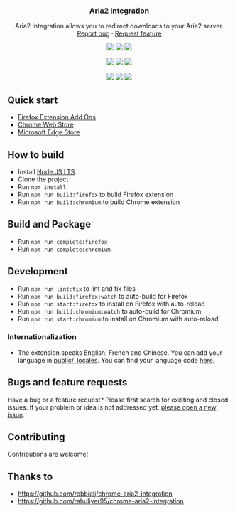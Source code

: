 <h3 align="center">Aria2 Integration</h3>
<p align="center">
    Aria2 Integration allows you to redirect downloads to your Aria2 server.
    <br>
    <a href="https://github.com/baptistecdr/aria2-integration/issues/new">Report bug</a>
    ·
    <a href="https://github.com/baptistecdr/aria2-integration/issues/new">Request feature</a>
</p>

<div align="center">

[![](https://img.shields.io/amo/v/aria2-extension.svg)](https://addons.mozilla.org/en-US/firefox/addon/aria2-extension/)
[![](https://img.shields.io/amo/rating/aria2-extension.svg)](https://addons.mozilla.org/en-US/firefox/addon/aria2-extension/)
[![](https://img.shields.io/amo/users/aria2-extension.svg)](https://addons.mozilla.org/en-US/firefox/addon/aria2-extension/)

[![](https://img.shields.io/chrome-web-store/v/hnenidncmoeebipinjdfniagjnfjbapi.svg)](https://chrome.google.com/webstore/detail/aria2-integration/hnenidncmoeebipinjdfniagjnfjbapi)
[![](https://img.shields.io/chrome-web-store/rating/hnenidncmoeebipinjdfniagjnfjbapi.svg)](https://chrome.google.com/webstore/detail/aria2-integration/hnenidncmoeebipinjdfniagjnfjbapi)
[![](https://img.shields.io/chrome-web-store/users/hnenidncmoeebipinjdfniagjnfjbapi.svg)](https://chrome.google.com/webstore/detail/aria2-integration/hnenidncmoeebipinjdfniagjnfjbapi)

[![](https://img.shields.io/badge/dynamic/json?label=edge%20add-on&prefix=v&query=%24.version&url=https%3A%2F%2Fmicrosoftedge.microsoft.com%2Faddons%2Fgetproductdetailsbycrxid%2Fhmmpdilndjfmceolhbgjejogjaglbiel)](https://microsoftedge.microsoft.com/addons/detail/aria2-integration/hmmpdilndjfmceolhbgjejogjaglbiel)
[![](https://img.shields.io/badge/dynamic/json?label=rating&suffix=/5&query=%24.averageRating&url=https%3A%2F%2Fmicrosoftedge.microsoft.com%2Faddons%2Fgetproductdetailsbycrxid%2Fhmmpdilndjfmceolhbgjejogjaglbiel)](https://microsoftedge.microsoft.com/addons/detail/aria2-integration/hmmpdilndjfmceolhbgjejogjaglbiel)
[![](https://img.shields.io/badge/dynamic/json?label=users&query=%24.activeInstallCount&url=https%3A%2F%2Fmicrosoftedge.microsoft.com%2Faddons%2Fgetproductdetailsbycrxid%2Fhmmpdilndjfmceolhbgjejogjaglbiel)](https://microsoftedge.microsoft.com/addons/detail/aria2-integration/hmmpdilndjfmceolhbgjejogjaglbiel)

</div>

## Quick start

- [Firefox Extension Add Ons](https://addons.mozilla.org/en-US/firefox/addon/aria2-extension/)
- [Chrome Web Store](https://chrome.google.com/webstore/detail/aria2-integration/hnenidncmoeebipinjdfniagjnfjbapi)
- [Microsoft Edge Store](https://microsoftedge.microsoft.com/addons/detail/aria2-integration/hmmpdilndjfmceolhbgjejogjaglbiel)

## How to build

- Install [Node.JS LTS](https://nodejs.org/)
- Clone the project
- Run `npm install`
- Run `npm run build:firefox` to build Firefox extension
- Run `npm run build:chromium` to build Chrome extension

## Build and Package
- Run `npm run complete:firefox`
- Run `npm run complete:chromium`

## Development

- Run `npm run lint:fix` to lint and fix files
- Run `npm run build:firefox:watch` to auto-build for Firefox
- Run `npm run start:firefox` to install on Firefox with auto-reload
- Run `npm run build:chromium:watch` to auto-build for Chromium
- Run `npm run start:chromium` to install on Chromium with auto-reload

### Internationalization

* The extension speaks English, French and Chinese. You can add your language
  in [public/_locales](https://github.com/baptistecdr/aria2-integration/tree/main/public/_locales).
  You can find your language
  code [here](https://src.chromium.org/viewvc/chrome/trunk/src/third_party/cld/languages/internal/languages.cc#l23).

## Bugs and feature requests

Have a bug or a feature request? Please first search for existing and closed issues. If your problem or idea is not
addressed yet, [please open a new issue](https://github.com/baptistecdr/aria2-integration/issues/new).

## Contributing

Contributions are welcome!

## Thanks to

- https://github.com/robbielj/chrome-aria2-integration
- https://github.com/rahuliyer95/chrome-aria2-integration
